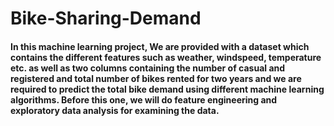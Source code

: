 # Bike-Sharing-Demand
<h4>In this machine learning project, We are provided with a dataset which contains the different features such as weather, windspeed, temperature etc. as well as two columns containing the number of casual and registered and total number of bikes rented for two years and we are required to predict the total bike demand using different machine learning algorithms. Before this one, we will do feature engineering and exploratory data analysis for examining the data.</h4>
